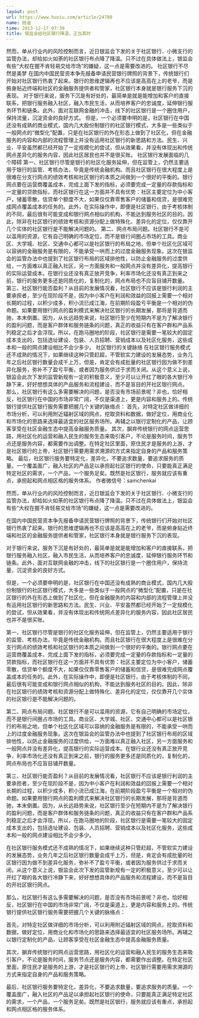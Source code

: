 ```yaml
---
layout: post
url: https://www.huxiu.com/article/24780
name: 拯迪
time: 2013-12-17 07:39
title: 银监会给社区银行降温，正当其时
---
```

然而，单从行业内的风险控制而言，近日银监会下发的关于社区银行、小微支行的监管办法，却给如火如荼的社区银行布点降了降温。只不过在具体做法上，银监会有些“大权在握不肯轻易交给市场”的嫌疑，这一点是需要改进的。 社区银行不尽然是美梦 在国内中国民营资本争先报备申请民营银行牌照的背景下，传统银行们开始对社区银行热衷了起来。银行的思维逻辑再也不应该是高高在上的老爷，而是俯身贴近终端和社区的金融服务提供者和管家，社区银行本身就是银行服务下沉的表现。 对于银行来说，服务下沉是有好处的，最简单是就是能增加和客户的直接联系，把银行服务融入社区，融入市民生活，从而培养客户的忠诚度，延伸银行服务环节和链条。此外，面对互联网金融的冲击，线下的社区银行是一个圈住用户，保持流量，沉淀资金的良好方式。 但是，一个必须要申明的是，社区银行在中国还没有成熟的商业模式，国内几大股份制银行的社区银行模式，大多是一些类似于一般网点的“微型化”配置，只是在社区银行的外在形态上做到了社区化，但在金融服务的内容和内部的流程管理上并没有运用社区银行的新思路和方法。民生、兴业、平安虽然都已经开始了一定规模化的尝试，但从效果看，并没有体现出和传统网点差异化的服务内容，因此社区居民也并不是很买账。 社区银行发展面临的几个障碍 第一、社区银行尽管是银行的社区化服务延伸，但在监管上，仍然主要适用于银行的监管、考核办法，毕竟是传统金融机构。而且社区银行在很大程度上是很难在分支行网点的绩效考核和社区银行的本质之间做到一个很好的平衡的。银行网点要在运营商覆盖成本，完成上面下发的指标，必须要完成一定量的存款指标和一定量的贷款指标，而社区银行在这一方面并不具有优势：社区主要定位为中小客户，储蓄零散，信贷单个额度不大，如果仅仅靠零售客户的储蓄和信贷，是很难完成网点覆盖成本的任务的。此外，在实际操作中，即便是社区银行，由于考核体制的不同，最后很有可能变成和银行网点相似的机构，不能达到服务社区的目的。因此，除非在社区银行的绩效考核和资源分配上做特殊化、差异化的定位，仅仅靠开几个实体的社区银行是不能解决问题的。 第二、网点布局问题。社区银行不是可以滥用的资源，它有自己明确的市场定位，而不是银行间圈占市场的工具。商业区、大学城、社区、交通中心都可以是社区银行的布局之地，但单个社区化区域可以容纳的金融服务是有限的，不能承受一哄而上的过度金融服务现象。这次在银监会的监管办法中也提到了社区银行布局的区域排他性，以防止金融服务的过度供给，一方面难以真正融入社区，另一方面服务和一般网点并没有差异化，提高银行的实际运营成本。在银行业还没有真正放开竞争，利率市场化还没有真正到来之前，银行的服务更多还是同质化的，复制化的，网点布局也不应盲目铺开数量。 第三、社区银行能否盈利？从目前的发展情况看，社区银行不应该是银行利润的主要承担者，至少在现阶段不是，因为中小客户在利润和效益的回报上需要一个相对长期的过程，以积少成多，积小流已成江海，在前期阶段盈亏平衡是一个相对的伪命题。如果要用银行网点的盈利模式来解决社区银行的长期发展，那将是背道而驰，本末倒置。因为，从长远趋势来说，社区银行至少在短期内不是为了解决银行的盈利问题，而是客户群体和服务链条的问题，真正的收益只有在客户群和产品系列稳定之后才会浮现。所以，在跑马圈地的阶段，社区银行是需要一笔较大的固定成本支出的，包括选址建设、包装、人员招聘、营销成本以及社区化服务，这些成本和一般的网点建设相比不会少多少。 社区银行的关键脉络 在社区银行服务模式还不成熟的情况下，如果继续这种只管赶超，不管软实力建设的发展态势，业务几年之后社区银行数量会成千上万，但是，肯定会有成批量的社区银行因为做不到差异化服务，弥补不了盈亏平衡，或者因为服务供过于求而关闭。从这个意义上说，银监会此次下发的监管新规有一定的积极意义，至少可以让开红了眼的各大银行冷静下来，好好想想具体的产品服务和流程建设，而不是盲目的开社区银行网点。 那么，社区银行有这么多需要解决的问题，是否没有市场前景呢？非也，恰好相反，社区银行在中国的市场非常广阔，不仅是渠道上，更是内容和服务上的。传统银行提供社区银行服务需要把握几个关键的脉络点： 首先，对特定社区做详细的市场分析，可以利用附近辐射区域的网点，挖取资料和数据，做好定位，用商业化和市场化的思路来选择最适宜的社区服务场所。再辅之以银行定制化的产品，让顾客享受在社区金融生态中提高金融服务质量。 其次，摒弃传统银行的网点运营思路，用社区化的运营和融入民生的服务生态来吸引客户，不论是服务时间，服务节点还是服务内容，都需要作出调整。在特定社区里面，原住民才是服务的上游，才是社区银行的上帝，社区银行需要用需求溯源的方式来指定自身的产品和服务策略。 最后，社区银行服务要特定化，差异化，不要追求数量，要追求服务的质量。一个覆盖面广，融入社区的产品足以承担起社区银行的使命，只要能真正满足特定社区的需求，一个产品，一个服务足矣。既然是社区银行，服务就应该有重点，承担起和网点相区格的服务体系。 作者微信号：samchenkai

然而，单从行业内的风险控制而言，近日银监会下发的关于社区银行、小微支行的监管办法，却给如火如荼的社区银行布点降了降温。只不过在具体做法上，银监会有些“大权在握不肯轻易交给市场”的嫌疑，这一点是需要改进的。

在国内中国民营资本争先报备申请民营银行牌照的背景下，传统银行们开始对社区银行热衷了起来。银行的思维逻辑再也不应该是高高在上的老爷，而是俯身贴近终端和社区的金融服务提供者和管家，社区银行本身就是银行服务下沉的表现。

对于银行来说，服务下沉是有好处的，最简单是就是能增加和客户的直接联系，把银行服务融入社区，融入市民生活，从而培养客户的忠诚度，延伸银行服务环节和链条。此外，面对互联网金融的冲击，线下的社区银行是一个圈住用户，保持流量，沉淀资金的良好方式。

但是，一个必须要申明的是，社区银行在中国还没有成熟的商业模式，国内几大股份制银行的社区银行模式，大多是一些类似于一般网点的“微型化”配置，只是在社区银行的外在形态上做到了社区化，但在金融服务的内容和内部的流程管理上并没有运用社区银行的新思路和方法。民生、兴业、平安虽然都已经开始了一定规模化的尝试，但从效果看，并没有体现出和传统网点差异化的服务内容，因此社区居民也并不是很买账。

第一、社区银行尽管是银行的社区化服务延伸，但在监管上，仍然主要适用于银行的监管、考核办法，毕竟是传统金融机构。而且社区银行在很大程度上是很难在分支行网点的绩效考核和社区银行的本质之间做到一个很好的平衡的。银行网点要在运营商覆盖成本，完成上面下发的指标，必须要完成一定量的存款指标和一定量的贷款指标，而社区银行在这一方面并不具有优势：社区主要定位为中小客户，储蓄零散，信贷单个额度不大，如果仅仅靠零售客户的储蓄和信贷，是很难完成网点覆盖成本的任务的。此外，在实际操作中，即便是社区银行，由于考核体制的不同，最后很有可能变成和银行网点相似的机构，不能达到服务社区的目的。因此，除非在社区银行的绩效考核和资源分配上做特殊化、差异化的定位，仅仅靠开几个实体的社区银行是不能解决问题的。

第二、网点布局问题。社区银行不是可以滥用的资源，它有自己明确的市场定位，而不是银行间圈占市场的工具。商业区、大学城、社区、交通中心都可以是社区银行的布局之地，但单个社区化区域可以容纳的金融服务是有限的，不能承受一哄而上的过度金融服务现象。这次在银监会的监管办法中也提到了社区银行布局的区域排他性，以防止金融服务的过度供给，一方面难以真正融入社区，另一方面服务和一般网点并没有差异化，提高银行的实际运营成本。在银行业还没有真正放开竞争，利率市场化还没有真正到来之前，银行的服务更多还是同质化的，复制化的，网点布局也不应盲目铺开数量。

第三、社区银行能否盈利？从目前的发展情况看，社区银行不应该是银行利润的主要承担者，至少在现阶段不是，因为中小客户在利润和效益的回报上需要一个相对长期的过程，以积少成多，积小流已成江海，在前期阶段盈亏平衡是一个相对的伪命题。如果要用银行网点的盈利模式来解决社区银行的长期发展，那将是背道而驰，本末倒置。因为，从长远趋势来说，社区银行至少在短期内不是为了解决银行的盈利问题，而是客户群体和服务链条的问题，真正的收益只有在客户群和产品系列稳定之后才会浮现。所以，在跑马圈地的阶段，社区银行是需要一笔较大的固定成本支出的，包括选址建设、包装、人员招聘、营销成本以及社区化服务，这些成本和一般的网点建设相比不会少多少。

在社区银行服务模式还不成熟的情况下，如果继续这种只管赶超，不管软实力建设的发展态势，业务几年之后社区银行数量会成千上万，但是，肯定会有成批量的社区银行因为做不到差异化服务，弥补不了盈亏平衡，或者因为服务供过于求而关闭。从这个意义上说，银监会此次下发的监管新规有一定的积极意义，至少可以让开红了眼的各大银行冷静下来，好好想想具体的产品服务和流程建设，而不是盲目的开社区银行网点。

那么，社区银行有这么多需要解决的问题，是否没有市场前景呢？非也，恰好相反，社区银行在中国的市场非常广阔，不仅是渠道上，更是内容和服务上的。传统银行提供社区银行服务需要把握几个关键的脉络点：

首先，对特定社区做详细的市场分析，可以利用附近辐射区域的网点，挖取资料和数据，做好定位，用商业化和市场化的思路来选择最适宜的社区服务场所。再辅之以银行定制化的产品，让顾客享受在社区金融生态中提高金融服务质量。

其次，摒弃传统银行的网点运营思路，用社区化的运营和融入民生的服务生态来吸引客户，不论是服务时间，服务节点还是服务内容，都需要作出调整。在特定社区里面，原住民才是服务的上游，才是社区银行的上帝，社区银行需要用需求溯源的方式来指定自身的产品和服务策略。

最后，社区银行服务要特定化，差异化，不要追求数量，要追求服务的质量。一个覆盖面广，融入社区的产品足以承担起社区银行的使命，只要能真正满足特定社区的需求，一个产品，一个服务足矣。既然是社区银行，服务就应该有重点，承担起和网点相区格的服务体系。

